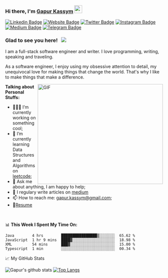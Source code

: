 ### Hi there, I'm <a href="https://gkassym.netlify.app" target="_blank">Gapur Kassym</a> <img src="https://media.giphy.com/media/hvRJCLFzcasrR4ia7z/giphy.gif" width="25px">

[![Linkedin Badge](https://img.shields.io/badge/-LinkedIn-0e76a8?style=flat-square&logo=Linkedin&logoColor=white)](https://linkedin.com/in/gapur-kassym)
[![Website Badge](https://img.shields.io/badge/Website-3b5998?style=flat-square&logo=google-chrome&logoColor=white)](https://gkassym.netlify.app)
[![Twitter Badge](https://img.shields.io/badge/-Twitter-00acee?style=flat-square&logo=Twitter&logoColor=white)](https://twitter.com/GKassym)
[![Instagram Badge](https://img.shields.io/badge/-Instagram-e4405f?style=flat-square&logo=Instagram&logoColor=white)](https://instagram.com/gkassym/)
[![Medium Badge](https://img.shields.io/badge/medium-%2312100E.svg?&style=for-square&logo=medium&logoColor=white)](https://medium.com/@gapur.kassym)
[![Telegram Badge](https://img.shields.io/badge/-Telegram-0088cc?style=flat-square&logo=Telegram&logoColor=white)](https://t.me/GKassym)

### Glad to see you here! &nbsp; ![](https://visitor-badge.glitch.me/badge?page_id=Gapur.Gapur)

I am a full-stack software engineer and writer. I love programming, writing, speaking and traveling.

As a software engineer, I enjoy using my obsessive attention to detail, my unequivocal love for making things that change the world. That's why I like to make things that make a difference.

<img align="right" alt="GIF" src="https://github.com/Gapur/Gapur/blob/master/coding.gif?raw=true" width="400" height="320" />
  

**Talking about Personal Stuffs:**

- 👨🏽‍💻 I’m currently working on something cool;
- 🚀 I’m currently learning Data Structures and Algorithms on [leetcode](https://leetcode.com/GKassym);
- 💬 Ask me about anything, I am happy to help;
- 📝 I regulary write articles on [medium](https://medium.com/@gapur.kassym)
- 📫 How to reach me: gapur.kassym@gmail.com;
- 📝[Resume](https://gkassym.netlify.app/Resume.pdf)

</br>

📊 **This Week I Spent My Time On:**
<!--START_SECTION:waka-->
```text
Java        4 hrs        ████████████████▒░░░░░░░  65.62 % 
JavaScript  1 hr 9 mins  ████▓░░░░░░░░░░░░░░░░░░░  18.98 % 
XML         54 mins      ███▓░░░░░░░░░░░░░░░░░░░░  15.00 % 
Typescript  1 min        ░░░░░░░░░░░░░░░░░░░░░░░░  00.34 %
```
<!--END_SECTION:waka-->

📈 My GitHub Stats

![Gapur's github stats](https://github-readme-stats.vercel.app/api?username=Gapur&show_icons=true&theme=gotham)
[![Top Langs](https://github-readme-stats.vercel.app/api/top-langs/?username=Gapur&layout=compact&theme=gotham)](https://github.com/anuraghazra/github-readme-stats)




